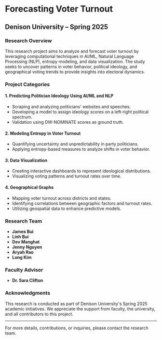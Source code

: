# Forecasting Voter Turnout

## Denison University – Spring 2025

### Research Overview
This research project aims to analyze and forecast voter turnout by leveraging computational techniques in AI/ML, Natural Language Processing (NLP), entropy modeling, and data visualization. The study seeks to uncover patterns in voter behavior, political ideology, and geographical voting trends to provide insights into electoral dynamics.

### Project Categories

#### 1. Predicting Politician Ideology Using AI/ML and NLP
- Scraping and analyzing politicians' websites and speeches.
- Developing a model to assign ideology scores on a left-right political spectrum.
- Validation using DW-NOMINATE scores as ground truth.

#### 2. Modeling Entropy in Voter Turnout
- Quantifying uncertainty and unpredictability in party politicians.
- Applying entropy-based measures to analyze shifts in voter behavior.

#### 3. Data Visualization
- Creating interactive dashboards to represent ideological distributions.
- Visualizing voting patterns and turnout rates over time.

#### 4. Geographical Graphs
- Mapping voter turnout across districts and states.
- Identifying correlations between geographic factors and turnout rates.
- Utilizing geospatial data to enhance predictive models.

### Research Team
- **James Bui**
- **Linh Bui**
- **Dev Manghat**
- **Jenny Nguyen**
- **Aryah Rao**
- **Long Kim**

### Faculty Advisor
- **Dr. Sara Clifton**

### Acknowledgments
This research is conducted as part of Denison University's Spring 2025 academic initiatives. We appreciate the support from faculty, the university, and all contributors to this project.

---
For more details, contributions, or inquiries, please contact the research team.

